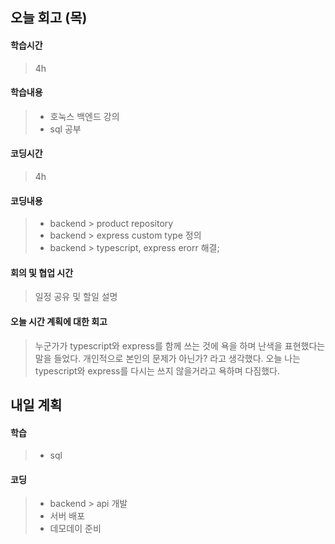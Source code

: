 ## 오늘 회고 (목)

#### 학습시간   
> 4h

#### 학습내용   
> * 호눅스 백엔드 강의 
> * sql 공부 

#### 코딩시간
> 4h

#### 코딩내용
> * backend > product repository 
> * backend > express custom type 정의
> * backend > typescript, express erorr 해결;

#### 회의 및 협업 시간
> 일정 공유 및 할일 설명

#### 오늘 시간 계획에 대한 회고
> 누군가가 typescript와 express를 함께 쓰는 것에 욕을 하며 난색을 표현했다는 말을 들었다.
> 개인적으로 본인의 문제가 아닌가? 라고 생각했다.
> 오늘 나는 typescript와 express를 다시는 쓰지 않을거라고 욕하며 다짐했다.

## 내일 계획

#### 학습
> * sql

#### 코딩 
> * backend > api 개발
> * 서버 배포
> * 데모데이 준비
